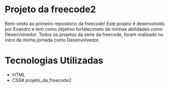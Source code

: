 # Projeto da freecode2

Bem-vindo ao primeiro repositório da freecode! Este projeto é desenvolvido por Evandro e tem como objetivo fortalecimeto de minhas abilidades como Desenvolvedor. Todos os projetos da serie da freecode, foram realizado no inico da minha jornada como Desenvolvedor.

# Tecnologias Utilizadas

- HTML
- CSS# projeto_da_freecode2
